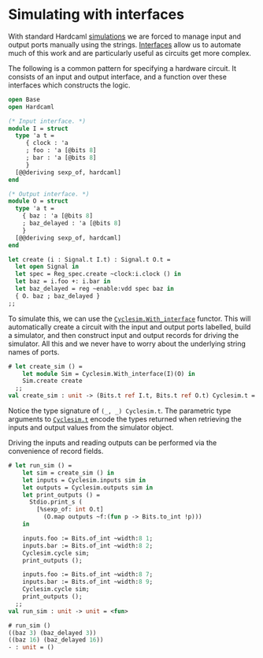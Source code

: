 # Simulating with interfaces

<!--
```ocaml
# Hardcaml.Caller_id.set_mode Disabled
- : unit = ()
```
-->

With standard Hardcaml [simulations](simulation.md) we are forced to manage input and
output ports manually using the
strings. [Interfaces](hardcaml_interfaces.md) allow us to automate
much of this work and are particularly useful as circuits get more
complex.

The following is a common pattern for specifying a hardware circuit.
It consists of an input and output interface, and a function over
these interfaces which constructs the logic.

```ocaml
open Base
open Hardcaml

(* Input interface. *)
module I = struct
  type 'a t =
     { clock : 'a
     ; foo : 'a [@bits 8]
     ; bar : 'a [@bits 8]
     }
  [@@deriving sexp_of, hardcaml]
end

(* Output interface. *)
module O = struct
  type 'a t =
    { baz : 'a [@bits 8]
    ; baz_delayed : 'a [@bits 8]
    }
  [@@deriving sexp_of, hardcaml]
end

let create (i : Signal.t I.t) : Signal.t O.t =
  let open Signal in
  let spec = Reg_spec.create ~clock:i.clock () in
  let baz = i.foo +: i.bar in
  let baz_delayed = reg ~enable:vdd spec baz in
  { O. baz ; baz_delayed }
;;
```

To simulate this, we can use the
[`Cyclesim.With_interface`](https://v3.ocaml.org/p/hardcaml/v0.15.0/doc/Hardcaml/Cyclesim/With_interface/index.html)
functor. This will automatically create a circuit with the input and output
ports labelled, build a simulator, and then construct input and output
records for driving the simulator. All this and we never have to worry
about the underlying string names of ports.

```ocaml
# let create_sim () =
    let module Sim = Cyclesim.With_interface(I)(O) in
    Sim.create create
  ;;
val create_sim : unit -> (Bits.t ref I.t, Bits.t ref O.t) Cyclesim.t = <fun>
```

Notice the type signature of `(_, _) Cyclesim.t`. The parametric type
arguments to [`Cyclesim.t`](https://v3.ocaml.org/p/hardcaml/v0.15.0/doc/Hardcaml/Cyclesim/index.html)
encode the types returned when retrieving the
inputs and output values from the simulator object.

Driving the inputs and reading outputs can be performed via the
convenience of record fields.

```ocaml
# let run_sim () =
    let sim = create_sim () in
    let inputs = Cyclesim.inputs sim in
    let outputs = Cyclesim.outputs sim in
    let print_outputs () =
      Stdio.print_s (
        [%sexp_of: int O.t]
          (O.map outputs ~f:(fun p -> Bits.to_int !p)))
    in

    inputs.foo := Bits.of_int ~width:8 1;
    inputs.bar := Bits.of_int ~width:8 2;
    Cyclesim.cycle sim;
    print_outputs ();

    inputs.foo := Bits.of_int ~width:8 7;
    inputs.bar := Bits.of_int ~width:8 9;
    Cyclesim.cycle sim;
    print_outputs ();
  ;;
val run_sim : unit -> unit = <fun>

# run_sim ()
((baz 3) (baz_delayed 3))
((baz 16) (baz_delayed 16))
- : unit = ()
```
